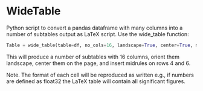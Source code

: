 # WideTable
Python script to convert a pandas dataframe with many columns into a number of subtables output as LaTeX script.
Use the wide_table function:
```python
Table = wide_table(table=df, no_cols=16, landscape=True, center=True, midrules=[4, 6])
```
This will produce a number of subtables with 16 columns, orient them landscape, center them on the page, and insert midrules on rows 4 and 6.

Note. The format of each cell will be reproduced as written e.g., if numbers are defined as float32 the LaTeX table will contain all significant figures.

